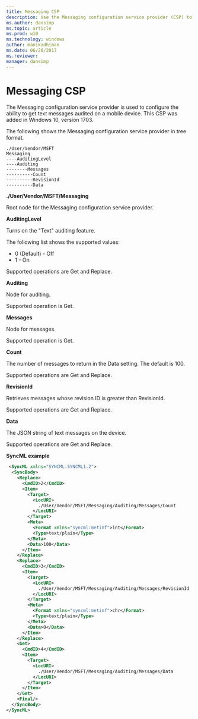 ```yaml
---
title: Messaging CSP
description: Use the Messaging configuration service provider (CSP) to configure the ability to get text messages audited on a mobile device.
ms.author: dansimp
ms.topic: article
ms.prod: w10
ms.technology: windows
author: manikadhiman
ms.date: 06/26/2017
ms.reviewer: 
manager: dansimp
---
```


# Messaging CSP

The Messaging configuration service provider is used to configure the ability to get text messages audited on a mobile device. This CSP was added in Windows 10, version 1703.

The following shows the Messaging configuration service provider in tree format.

```
./User/Vendor/MSFT
Messaging
----AuditingLevel
----Auditing
--------Messages
----------Count
----------RevisionId
----------Data
```

<a href="" id="--user-msft-applocker"></a>**./User/Vendor/MSFT/Messaging**  

<p>Root node for the Messaging configuration service provider.</p>

<a href="" id="auditinglevel"></a>**AuditingLevel**  
<p>Turns on the &quot;Text&quot; auditing feature.</p>
<p>The following list shows the supported values:</p>
<ul>
<li>0 (Default) - Off</li>
<li>1 - On</li>
</ul>
<p>Supported operations are Get and Replace.</p>

<a href="" id="auditing"></a>**Auditing**  
<p>Node for auditing.</p>
<p>Supported operation is Get.</p>

<a href="" id="messages"></a>**Messages**  
<p>Node for messages.</p>
<p>Supported operation is Get.</p>

<a href="" id="count"></a>**Count**  
<p>The number of messages to return in the Data setting. The default is 100.</p>
<p>Supported operations are Get and Replace.</p>

<a href="" id="revisionid"></a>**RevisionId**  
<p>Retrieves messages whose revision ID is greater than RevisionId.</p>
<p>Supported operations are Get and Replace.</p>

<a href="" id="data"></a>**Data**  
<p>The JSON string of text messages on the device.</p>
<p>Supported operations are Get and Replace.</p>


**SyncML example**

```xml
 <SyncML xmlns="SYNCML:SYNCML1.2">
  <SyncBody>
    <Replace>
      <CmdID>2</CmdID>
      <Item>
        <Target>
          <LocURI>
            ./User/Vendor/MSFT/Messaging/Auditing/Messages/Count
          </LocURI>
        </Target>
        <Meta>
          <Format xmlns="syncml:metinf">int</Format>
          <Type>text/plain</Type>
        </Meta>
        <Data>100</Data>
      </Item>
    </Replace>
    <Replace>
      <CmdID>3</CmdID>
      <Item>
        <Target>
          <LocURI>
            ./User/Vendor/MSFT/Messaging/Auditing/Messages/RevisionId
          </LocURI>
        </Target>
        <Meta>
          <Format xmlns="syncml:metinf">chr</Format>
          <Type>text/plain</Type>
        </Meta>
        <Data>0</Data>
      </Item>
    </Replace>
    <Get>
      <CmdID>4</CmdID>
      <Item>
        <Target>
          <LocURI>
            ./User/Vendor/MSFT/Messaging/Auditing/Messages/Data
          </LocURI>
        </Target>
      </Item>
    </Get>
    <Final/>
  </SyncBody>
</SyncML>
```
